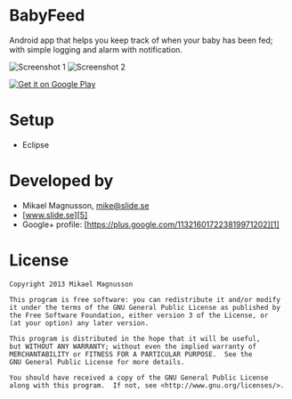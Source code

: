 # BabyFeed

Android app that helps you keep track of when your baby has been fed; with simple logging and alarm with notification.

![Screenshot 1][2] ![Screenshot 2][6]

[![Get it on Google Play][3]][4]

# Setup

- Eclipse

# Developed by

* Mikael Magnusson, <mike@slide.se>
* [www.slide.se][5]
* Google+ profile: [https://plus.google.com/113216017223819971202][1]

# License

    Copyright 2013 Mikael Magnusson

    This program is free software: you can redistribute it and/or modify
    it under the terms of the GNU General Public License as published by
    the Free Software Foundation, either version 3 of the License, or
    (at your option) any later version.

    This program is distributed in the hope that it will be useful,
    but WITHOUT ANY WARRANTY; without even the implied warranty of
    MERCHANTABILITY or FITNESS FOR A PARTICULAR PURPOSE.  See the
    GNU General Public License for more details.

    You should have received a copy of the GNU General Public License
    along with this program.  If not, see <http://www.gnu.org/licenses/>.

[1]: https://plus.google.com/113216017223819971202/
[2]: https://raw.github.com/slidese/BabyFeed/master/device-2013-03-09-003123.png
[3]: http://www.android.com/images/brand/get_it_on_play_logo_small.png
[4]: https://play.google.com/store/apps/details?id=se.slide.babyfeed
[5]: http://www.slide.se
[6]: https://raw.github.com/slidese/BabyFeed/master/device-2013-03-08-235628.png